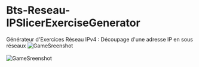 # Bts-Reseau-IPSlicerExerciseGenerator
Générateur d'Exercices Réseau IPv4 : Découpage d'une adresse IP en sous réseaux
![GameSreenshot](https://cdn.discordapp.com/attachments/731164408314593282/1062132125580677230/image.png) <br />  <br />
![GameSreenshot](https://cdn.discordapp.com/attachments/731164408314593282/1062131816745664572/image.png) <br />  <br />
